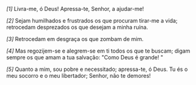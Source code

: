*[1]* Livra-me, ó Deus! Apressa-te, Senhor, a ajudar-me!

*[2]* Sejam humilhados e frustrados os que procuram tirar-me a vida; retrocedam desprezados os que desejam a minha ruína.

*[3]* Retrocedam em desgraça os que zombam de mim.

*[4]* Mas regozijem-se e alegrem-se em ti todos os que te buscam; digam sempre os que amam a tua salvação: "Como Deus é grande! "

*[5]* Quanto a mim, sou pobre e necessitado; apressa-te, ó Deus. Tu és o meu socorro e o meu libertador; Senhor, não te demores!

